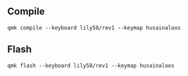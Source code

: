 ## Compile

`qmk compile --keyboard lily58/rev1 --keymap husainaloos`

## Flash

`qmk flash --keyboard lily58/rev1 --keymap husainaloos`
